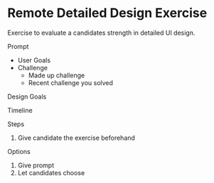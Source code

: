 # Remote Detailed Design Exercise
Exercise to evaluate a candidates strength in detailed UI design.


Prompt
- User Goals
- Challenge
  - Made up challenge
  - Recent challenge you solved


Design Goals



Timeline



Steps
1. Give candidate the exercise beforehand




Options
1. Give prompt
2. Let candidates choose



